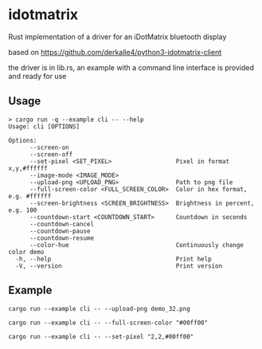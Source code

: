 # idotmatrix

Rust implementation of a driver for an iDotMatrix bluetooth display

based on https://github.com/derkalle4/python3-idotmatrix-client

the driver is in lib.rs, an example with a command line interface is provided and ready for use

## Usage

```
> cargo run -q --example cli -- --help
Usage: cli [OPTIONS]

Options:
      --screen-on                              
      --screen-off                             
      --set-pixel <SET_PIXEL>                  Pixel in format x,y,#ffffff
      --image-mode <IMAGE_MODE>                
      --upload-png <UPLOAD_PNG>                Path to png file
      --full-screen-color <FULL_SCREEN_COLOR>  Color in hex format, e.g. #ffffff
      --screen-brightness <SCREEN_BRIGHTNESS>  Brightness in percent, e.g. 100
      --countdown-start <COUNTDOWN_START>      Countdown in seconds
      --countdown-cancel                       
      --countdown-pause                        
      --countdown-resume                       
      --color-hue                              Continuously change color demo
  -h, --help                                   Print help
  -V, --version                                Print version

```

## Example

```
cargo run --example cli -- --upload-png demo_32.png
```

```
cargo run --example cli -- --full-screen-color "#00ff00"
```

```
cargo run --example cli -- --set-pixel "2,2,#00ff00"
```
